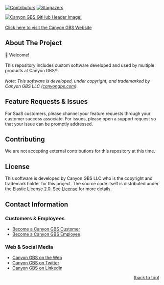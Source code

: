 <div id="top"></div>

<!-- PROJECT SHIELDS -->
<!--[![Forks][forks-shield]][forks-url]-->
<!--[![Issues][issues-shield]][issues-url]-->
[![Contributors][contributors-shield]][contributors-url]
[![Stargazers][stars-shield]][stars-url]

<!-- PROJECT LOGO -->
[![Canyon GBS GitHub Header Image!](https://s3.us-west-2.amazonaws.com/canyongbs.com/LinkedIn-CompanyCoverImage.png "Canyyon GBS GitHub Header Image")](https://canyongbs.com)\
\
[Click here to visit the Canyon GBS Website](https://canyongbs.com/)

<!-- ABOUT THE PROJECT -->
## About The Project

👋 Welcome!\
\
This repository includes custom software developed and used by multiple products at Canyon GBS®. \
\
_Note: This software is developed, under copyright, and trademarked by Canyon GBS LLC ([canyongbs.com](https://canyongbs.com))._

## Feature Requests & Issues

For SaaS customers, please channel your feature requests through your customer success associate. For issues, please open a support request so that your issue can be promptly addressed.

## Contributing

We are not accepting external contributions for this repository at this time.

## License

This software is developed by Canyon GBS LLC who is the copyright and trademark holder for this project. The source code itself is distributed under the Elastic License 2.0. See [License](./LICENSE) for more details.

## Contact Information

### Customers & Employees

* [Become a Canyon GBS Customer](https://canyongbs.com/work-with-us)
* [Become a Canyon GBS Employee](https://canyongbs.com/our-mission/work-culture/)

### Web & Social Media

* [Canyon GBS on the Web](https://canyongbs.com)
* [Canyon GBS on Twitter](https://twitter.com/canyongbs)
* [Canyon GBS on LinkedIn](https://linkedin.com/company/canyongbs)

<p align="right">(<a href="#top">back to top</a>)</p>

<!-- MARKDOWN LINKS & IMAGES -->
<!-- https://www.markdownguide.org/basic-syntax/#reference-style-links -->
[contributors-shield]: https://img.shields.io/github/contributors/canyongbs/common.svg?style=for-the-badge
[contributors-url]: https://github.com/canyongbs/common/graphs/contributors
[forks-shield]: https://img.shields.io/github/forks/canyongbs/common.svg?style=for-the-badge
[forks-url]: https://github.com/canyongbs/common/network/members
[stars-shield]: https://img.shields.io/github/stars/canyongbs/common.svg?style=for-the-badge
[stars-url]: https://github.com/canyongbs/common/stargazers
[issues-shield]: https://img.shields.io/github/issues/canyongbs/common.svg?style=for-the-badge
[issues-url]: https://github.com/canyongbs/common/issues
<!-- [license-shield]: https://img.shields.io/github/license/canyongbs/common.svg?style=for-the-badge -->
[license-url]: https://github.com/canyongbs/common/blob/main/LICENSE
[linkedin-shield]: https://img.shields.io/badge/-LinkedIn-black.svg?style=for-the-badge&logo=linkedin&colorB=555
[linkedin-url]: https://www.linkedin.com/company/canyongbs
